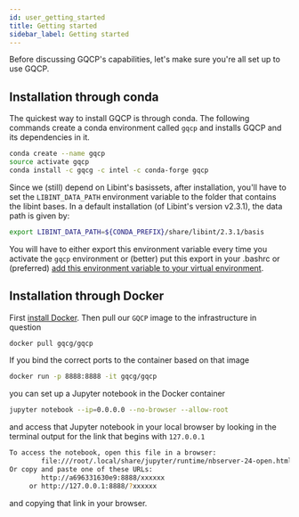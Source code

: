 ```yaml
---
id: user_getting_started
title: Getting started
sidebar_label: Getting started
---
```


Before discussing GQCP's capabilities, let's make sure you're all set up to use GQCP.


## Installation through conda

The quickest way to install GQCP is through conda. The following commands create a conda environment called `gqcp` and installs GQCP and its dependencies in it.

```bash
conda create --name gqcp
source activate gqcp
conda install -c gqcg -c intel -c conda-forge gqcp
```


Since we (still) depend on Libint's basissets, after installation, you'll have to set the `LIBINT_DATA_PATH` environment variable to the folder that contains the libint bases. In a default installation (of Libint's version v2.3.1), the data path is given by:

```bash
export LIBINT_DATA_PATH=${CONDA_PREFIX}/share/libint/2.3.1/basis
```

You will have to either export this environment variable every time you activate the `gqcp` environment or (better) put this export in your .bashrc or (preferred) [add this environment variable to your virtual environment](https://docs.conda.io/projects/conda/en/latest/user-guide/tasks/manage-environments.html#saving-environment-variables).

## Installation through Docker

First [install Docker](https://docs.docker.com/get-docker/). Then pull our `GQCP` image to the infrastructure in question

```bash
docker pull gqcg/gqcp
```

If you bind the correct ports to the container based on that image

```bash
docker run -p 8888:8888 -it gqcg/gqcp
```

you can set up a Jupyter notebook in the Docker container

```bash
jupyter notebook --ip=0.0.0.0 --no-browser --allow-root
```

and access that Jupyter notebook in your local browser by looking in the terminal output for the link that begins with `127.0.0.1` 

```bash
To access the notebook, open this file in a browser:
        file:///root/.local/share/jupyter/runtime/nbserver-24-open.html
Or copy and paste one of these URLs:
        http://a696331630e9:8888/xxxxxx
     or http://127.0.0.1:8888/?xxxxxx
```

and copying that link in your browser.

